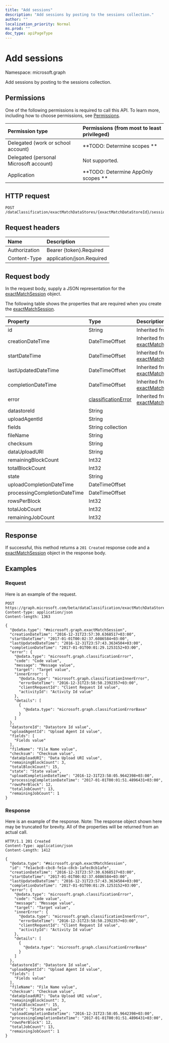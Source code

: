 ```yaml
---
title: "Add sessions"
description: "Add sessions by posting to the sessions collection."
author: ""
localization_priority: Normal
ms.prod: ""
doc_type: apiPageType
---
```


# Add sessions

Namespace: microsoft.graph

Add sessions by posting to the sessions collection.

## Permissions
One of the following permissions is required to call this API. To learn more, including how to choose permissions, see [Permissions](/concepts/permissions-reference.md).

|Permission type|Permissions (from most to least privileged)|
|:---|:---|
|Delegated (work or school account)|**TODO: Determine scopes **|
|Delegated (personal Microsoft account)|Not supported.|
|Application|**TODO: Determine AppOnly scopes **|

## HTTP request
<!-- {
  "blockType": "ignored"
}
-->
``` http
POST /dataClassification/exactMatchDataStores/{exactMatchDataStoreId}/sessions/$ref
```

## Request headers
|Name|Description|
|:---|:---|
|Authorization|Bearer {token}.Required|
|Content-Type|application/json.Required|

## Request body
In the request body, supply a JSON representation for the [exactMatchSession](../resources/exactmatchsession.md) object.

The following table shows the properties that are required when you create the [exactMatchSession](../resources/exactmatchsession.md).

|Property|Type|Description|
|:---|:---|:---|
|id|String| Inherited from [entity](../resources/entity.md)|
|creationDateTime|DateTimeOffset| Inherited from [exactMatchJobBase](../resources/exactmatchjobbase.md)|
|startDateTime|DateTimeOffset| Inherited from [exactMatchJobBase](../resources/exactmatchjobbase.md)|
|lastUpdatedDateTime|DateTimeOffset| Inherited from [exactMatchJobBase](../resources/exactmatchjobbase.md)|
|completionDateTime|DateTimeOffset| Inherited from [exactMatchJobBase](../resources/exactmatchjobbase.md)|
|error|[classificationError](../resources/classificationerror.md)| Inherited from [exactMatchJobBase](../resources/exactmatchjobbase.md)|
|datastoreId|String||
|uploadAgentId|String||
|fields|String collection||
|fileName|String||
|checksum|String||
|dataUploadURI|String||
|remainingBlockCount|Int32||
|totalBlockCount|Int32||
|state|String||
|uploadCompletionDateTime|DateTimeOffset||
|processingCompletionDateTime|DateTimeOffset||
|rowsPerBlock|Int32||
|totalJobCount|Int32||
|remainingJobCount|Int32||



## Response
If successful, this method returns a `201 Created` response code and a [exactMatchSession](../resources/exactmatchsession.md) object in the response body.

## Examples

### Request
Here is an example of the request.
<!-- {
  "blockType": "request",
  "name": "create_exactmatchsession_from_"
}
-->
``` http
POST https://graph.microsoft.com/beta/dataClassification/exactMatchDataStores/{exactMatchDataStoreId}/sessions
Content-type: application/json
Content-length: 1363

{
  "@odata.type": "#microsoft.graph.exactMatchSession",
  "creationDateTime": "2016-12-31T23:57:30.6368517+03:00",
  "startDateTime": "2017-01-01T00:02:37.6086584+03:00",
  "lastUpdatedDateTime": "2016-12-31T23:57:43.3634504+03:00",
  "completionDateTime": "2017-01-01T00:01:29.1253152+03:00",
  "error": {
    "@odata.type": "microsoft.graph.classificationError",
    "code": "Code value",
    "message": "Message value",
    "target": "Target value",
    "innerError": {
      "@odata.type": "microsoft.graph.classificationInnerError",
      "errorDateTime": "2016-12-31T23:58:50.2392357+03:00",
      "clientRequestId": "Client Request Id value",
      "activityId": "Activity Id value"
    },
    "details": [
      {
        "@odata.type": "microsoft.graph.classifcationErrorBase"
      }
    ]
  },
  "datastoreId": "Datastore Id value",
  "uploadAgentId": "Upload Agent Id value",
  "fields": [
    "Fields value"
  ],
  "fileName": "File Name value",
  "checksum": "Checksum value",
  "dataUploadURI": "Data Upload URI value",
  "remainingBlockCount": 3,
  "totalBlockCount": 15,
  "state": "State value",
  "uploadCompletionDateTime": "2016-12-31T23:58:05.9642398+03:00",
  "processingCompletionDateTime": "2017-01-01T00:01:51.4896431+03:00",
  "rowsPerBlock": 12,
  "totalJobCount": 13,
  "remainingJobCount": 1
}
```

### Response
Here is an example of the response. Note: The response object shown here may be truncated for brevity. All of the properties will be returned from an actual call.
<!-- {
  "blockType": "response",
  "truncated": true,
  "@odata.type": "microsoft.graph.exactmatchsession"
}
-->
``` http
HTTP/1.1 201 Created
Content-Type: application/json
Content-Length: 1412

{
  "@odata.type": "#microsoft.graph.exactMatchSession",
  "id": "fe1acbc8-cbc8-fe1a-c8cb-1afec8cb1afe",
  "creationDateTime": "2016-12-31T23:57:30.6368517+03:00",
  "startDateTime": "2017-01-01T00:02:37.6086584+03:00",
  "lastUpdatedDateTime": "2016-12-31T23:57:43.3634504+03:00",
  "completionDateTime": "2017-01-01T00:01:29.1253152+03:00",
  "error": {
    "@odata.type": "microsoft.graph.classificationError",
    "code": "Code value",
    "message": "Message value",
    "target": "Target value",
    "innerError": {
      "@odata.type": "microsoft.graph.classificationInnerError",
      "errorDateTime": "2016-12-31T23:58:50.2392357+03:00",
      "clientRequestId": "Client Request Id value",
      "activityId": "Activity Id value"
    },
    "details": [
      {
        "@odata.type": "microsoft.graph.classifcationErrorBase"
      }
    ]
  },
  "datastoreId": "Datastore Id value",
  "uploadAgentId": "Upload Agent Id value",
  "fields": [
    "Fields value"
  ],
  "fileName": "File Name value",
  "checksum": "Checksum value",
  "dataUploadURI": "Data Upload URI value",
  "remainingBlockCount": 3,
  "totalBlockCount": 15,
  "state": "State value",
  "uploadCompletionDateTime": "2016-12-31T23:58:05.9642398+03:00",
  "processingCompletionDateTime": "2017-01-01T00:01:51.4896431+03:00",
  "rowsPerBlock": 12,
  "totalJobCount": 13,
  "remainingJobCount": 1
}
```

